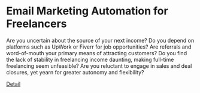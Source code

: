 # Email Marketing Automation for Freelancers

Are you uncertain about the source of your next income? Do you depend on platforms such as UpWork or Fiverr for job opportunities? Are referrals and word-of-mouth your primary means of attracting customers? Do you find the lack of stability in freelancing income daunting, making full-time freelancing seem unfeasible? Are you reluctant to engage in sales and deal closures, yet yearn for greater autonomy and flexibility? 

[Detail](https://eduitfree.com/course/email-marketing-automation-for-freelancers)